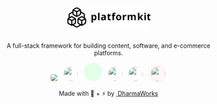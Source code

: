<div align="center">
    <img  height="50"    src="logos/logo-black.svg" style="    max-width: 250px;
    display: block;        
    cursor:pointer;"
    onclick="window.location.assign('#/generator')"/><br>

<quote>A full-stack framework for building content, software, and e-commerce platforms.</quote>

<img class="raised" src="https://upload.wikimedia.org/wikipedia/commons/thumb/4/48/Markdown-mark.svg/416px-Markdown-mark.svg.png" style="background:#fff;border-radius:4px;margin:0px;max-height:33px;"/>

<img class="raised" src="https://github.com/graphql/graphql-spec/blob/master/resources/GraphQL%20Logo.png?raw=true" style="margin:0px 0px 0px 10px;width:33px;height:33px;padding:-10px;border-radius:33px;"/>

<div class="raised" style="background-color:#e3ffe9; background-image:url('https://raw.githubusercontent.com/github/explore/80688e429a7d4ef2fca1e82350fe8e3517d3494d/topics/vue/vue.png'); background-size:66%;border-radius:33px;width:33px;display:inline-block;background-repeat:no-repeat; background-position:center center;height:33px;padding:5px 5px 5px 5px;margin:0px 0px 0px 10px;"></div>

<img class="raised" src="https://gridsome.org/logos/logo-circle-dark.svg" style="margin:0px 0px 0px 10px;width:33px;height:33px;padding:-10px;border-radius:33px;"/>

<img class="raised" src="https://upload.wikimedia.org/wikipedia/commons/thumb/b/b2/Bootstrap_logo.svg/1200px-Bootstrap_logo.svg.png" style="width:33px;height:33px;margin:0px 0px 0px 10px;height:33px;padding:-10px;border-radius:33px;"/>

<img class="raised" src="https://github.com/laravel/art/blob/master/laravel-logo.png?raw=true" style="width:33px;height:33px;background:#fff6f5;border-radius:33px;padding:5px 3px 5px 5px;margin: 0px 0px 0px 10px;height: 33px;"/>
<br>

<span style="display:inline-block;">Made with 💖 + ⚡ by <a href="https://www.dharmaworks.com" target="_blank">&nbsp;DharmaWorks</a></span> 

</div>